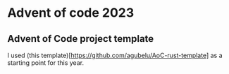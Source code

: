 # Advent of code 2023

## Advent of Code project template

I used (this template)[https://github.com/agubelu/AoC-rust-template] as a starting point for this year.
